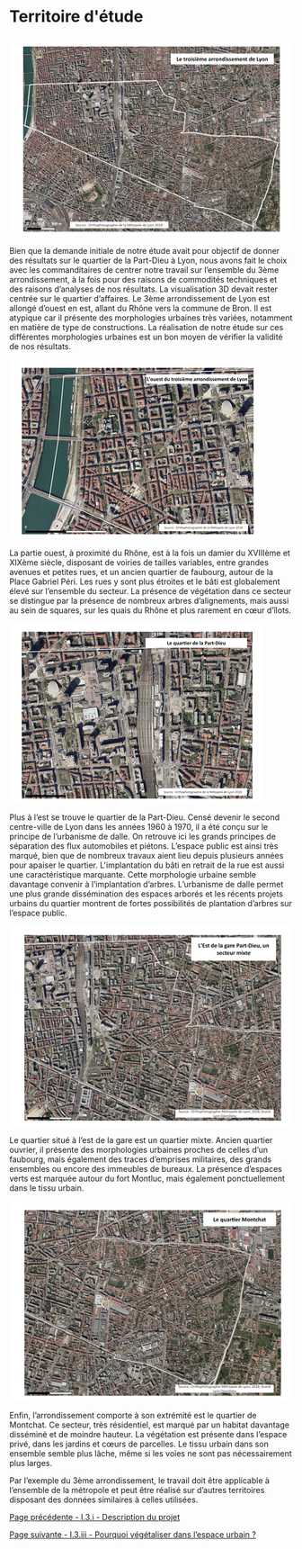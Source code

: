 # Territoire d'étude

![](partdieu.png)

Bien que la demande initiale de notre étude avait pour objectif de donner des résultats sur le quartier de la Part-Dieu à Lyon, nous avons fait le choix avec les commanditaires de centrer notre travail sur l’ensemble du 3ème arrondissement, à la fois pour des raisons de commodités techniques et des raisons d’analyses de nos résultats. La visualisation 3D devait rester centrée sur le quartier d’affaires. 
Le 3ème arrondissement de Lyon est allongé d’ouest en est, allant du Rhône vers la commune de Bron. Il est atypique car il présente des morphologies urbaines très variées, notamment en matière de type de constructions. La réalisation de notre étude sur ces différentes morphologies urbaines est un bon moyen de vérifier la validité de nos résultats.

![](partdieu2.png)

La partie ouest, à proximité du Rhône, est à la fois un damier du XVIIIème et XIXème siècle, disposant de voiries de tailles variables, entre grandes avenues et petites rues, et un ancien quartier de faubourg, autour de la Place Gabriel Péri. Les rues y sont plus étroites et le bâti est globalement élevé sur l’ensemble du secteur.  La présence de végétation dans ce secteur se distingue par la présence de nombreux arbres d’alignements, mais aussi au sein de squares, sur les quais du Rhône et plus rarement en cœur d’îlots. 

![](partdieu3.png)

Plus à l’est se trouve le quartier de la Part-Dieu. Censé devenir le second centre-ville de Lyon dans les années 1960 à 1970, il a été conçu sur le principe de l’urbanisme de dalle. On retrouve ici les grands principes de séparation des flux automobiles et piétons. L’espace public est ainsi très marqué, bien que de nombreux travaux aient lieu depuis plusieurs années pour apaiser le quartier. L'implantation du bâti en retrait de la rue est aussi une caractéristique marquante. Cette morphologie urbaine semble davantage convenir à l’implantation d’arbres. L’urbanisme de dalle permet une plus grande dissémination des espaces arborés et les récents projets urbains du quartier montrent de fortes possibilités de plantation d’arbres sur l’espace public.

![](T1.png)
  
Le quartier situé à l’est de la gare est un quartier mixte. Ancien quartier ouvrier, il présente des morphologies urbaines proches de celles d’un faubourg, mais également des traces d’emprises militaires, des grands ensembles ou encore des immeubles de bureaux. La présence d’espaces verts est marquée autour du fort Montluc, mais également ponctuellement dans le tissu urbain.

![](T2.png)

Enfin, l’arrondissement comporte à son extrémité est le quartier de Montchat. Ce secteur, très résidentiel, est marqué par un habitat davantage disséminé et de moindre hauteur. La végétation est présente dans l’espace privé, dans les jardins et cœurs de parcelles. Le tissu urbain dans son ensemble semble plus lâche, même si les voies ne sont pas nécessairement plus larges.

Par l’exemple du 3ème arrondissement, le travail doit être applicable à l’ensemble de la métropole et peut être réalisé sur d’autres territoires disposant des données similaires à celles utilisées. 

[Page précédente - I.3.i - Description du projet](Description_projet)

[Page suivante - I.3.iii - Pourquoi végétaliser dans l’espace urbain ?](Vegetaliser_urbain)
